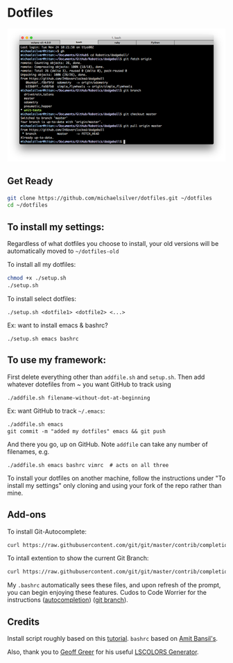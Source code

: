 # Dotfiles
![Alt text](/img/terminal.png?raw=true "Terminal Screenshot")

## Get Ready
```Bash
git clone https://github.com/michaelsilver/dotfiles.git ~/dotfiles
cd ~/dotfiles
```

## To install my settings:
Regardless of what dotfiles you choose to install, your old versions will be automatically moved to `~/dotfiles-old`

To install all my dotfiles:
```Bash
chmod +x ./setup.sh
./setup.sh
```

To install select dotfiles:
```
./setup.sh <dotfile1> <dotfile2> <...>
```
Ex: want to install emacs & bashrc?
```
./setup.sh emacs bashrc
```

## To use my framework:
First delete everything other than `addfile.sh` and `setup.sh`. Then add whatever dotefiles from ~ you want GitHub to track using
```
./addfile.sh filename-without-dot-at-beginning
```
Ex: want GitHub to track `~/.emacs`:
```
./addfile.sh emacs
git commit -m "added my dotfiles" emacs && git push
```
And there you go, up on GitHub. Note `addfile` can take any number of filenames, e.g.

```
./addfile.sh emacs bashrc vimrc  # acts on all three
```
To install your dotfiles on another machine, follow the instructions under "To install my settings" only cloning and using your fork of the repo rather than mine.

## Add-ons
To install Git-Autocomplete:
```Bash
curl https://raw.githubusercontent.com/git/git/master/contrib/completion/git-completion.bash -o ~/.git-completion.bash
```
To intall extention to show the current Git Branch:
```Bash
curl https://raw.githubusercontent.com/git/git/master/contrib/completion/git-prompt.sh -o ~/.git-prompt.sh
```
My `.bashrc` automatically sees these files, and upon refresh of the prompt, you can begin enjoying these features. Cudos to Code Worrier for the instructions ([autocompletion](http://code-worrier.com/blog/autocomplete-git/)) ([git branch](http://code-worrier.com/blog/git-branch-in-bash-prompt/)).

## Credits
Install script roughly based on this [tutorial](http://blog.smalleycreative.com/tutorials/using-git-and-github-to-manage-your-dotfiles/). `bashrc` based on [Amit Bansil's](https://github.com/amit-bansil).

Also, thank you to [Geoff Greer](https://github.com/ggreer) for his useful [LSCOLORS Generator](http://geoff.greer.fm/lscolors/).
